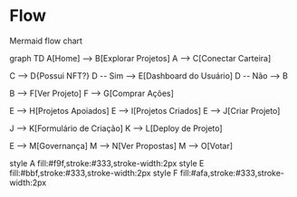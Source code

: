 # Flow

Mermaid flow chart

graph TD
  A[Home] --> B[Explorar Projetos]
  A --> C[Conectar Carteira]

  C --> D{Possui NFT?}
  D -- Sim --> E[Dashboard do Usuário]
  D -- Não --> B

  B --> F[Ver Projeto]
  F --> G[Comprar Ações]

  E --> H[Projetos Apoiados]
  E --> I[Projetos Criados]
  E --> J[Criar Projeto]

  J --> K[Formulário de Criação]
  K --> L[Deploy de Projeto]

  E --> M[Governança]
  M --> N[Ver Propostas]
  M --> O[Votar]

  style A fill:#f9f,stroke:#333,stroke-width:2px
  style E fill:#bbf,stroke:#333,stroke-width:2px
  style F fill:#afa,stroke:#333,stroke-width:2px
